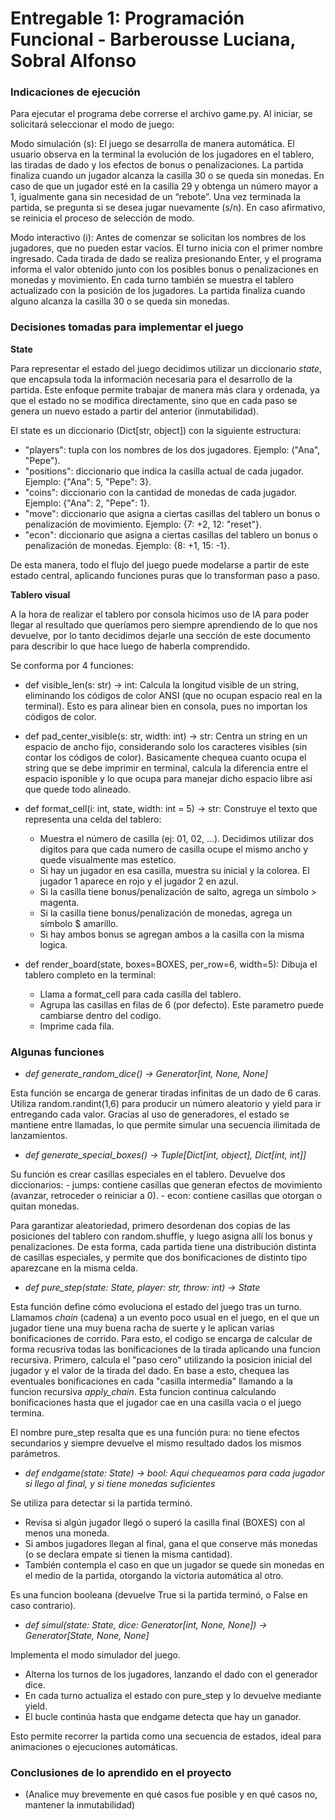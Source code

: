 # Entregable 1: Programación Funcional - Barberousse Luciana, Sobral Alfonso

### Indicaciones de ejecución

Para ejecutar el programa debe correrse el archivo game.py. Al iniciar, se solicitará seleccionar el modo de juego:

Modo simulación (s): El juego se desarrolla de manera automática. El usuario observa en la terminal la evolución de los jugadores en el tablero, las tiradas de dado y los efectos de bonus o penalizaciones. La partida finaliza cuando un jugador alcanza la casilla 30 o se queda sin monedas. En caso de que un jugador esté en la casilla 29 y obtenga un número mayor a 1, igualmente gana sin necesidad de un “rebote”. Una vez terminada la partida, se pregunta si se desea jugar nuevamente (s/n). En caso afirmativo, se reinicia el proceso de selección de modo.

Modo interactivo (i): Antes de comenzar se solicitan los nombres de los jugadores, que no pueden estar vacíos. El turno inicia con el primer nombre ingresado.
Cada tirada de dado se realiza presionando Enter, y el programa informa el valor obtenido junto con los posibles bonus o penalizaciones en monedas y movimiento.
En cada turno también se muestra el tablero actualizado con la posición de los jugadores. La partida finaliza cuando alguno alcanza la casilla 30 o se queda sin monedas.

### Decisiones tomadas para implementar el juego

__State__

Para representar el estado del juego decidimos utilizar un diccionario _state_, que encapsula toda la información necesaria para el desarrollo de la partida. Este enfoque permite trabajar de manera más clara y ordenada, ya que el estado no se modifica directamente, sino que en cada paso se genera un nuevo estado a partir del anterior (inmutabilidad).

El state es un diccionario (Dict[str, object]) con la siguiente estructura:
- "players": tupla con los nombres de los dos jugadores. Ejemplo: ("Ana", "Pepe").
- "positions": diccionario que indica la casilla actual de cada jugador. Ejemplo: {"Ana": 5, "Pepe": 3}.
- "coins": diccionario con la cantidad de monedas de cada jugador. Ejemplo: {"Ana": 2, "Pepe": 1}.
- "move": diccionario que asigna a ciertas casillas del tablero un bonus o penalización de movimiento. Ejemplo: {7: +2, 12: "reset"}.
- "econ": diccionario que asigna a ciertas casillas del tablero un bonus o penalización de monedas. Ejemplo: {8: +1, 15: -1}.

De esta manera, todo el flujo del juego puede modelarse a partir de este estado central, aplicando funciones puras que lo transforman paso a paso.

__Tablero visual__

A la hora de realizar el tablero por consola hicimos uso de IA para poder llegar al resultado que queríamos pero siempre aprendiendo de lo que nos devuelve, por lo tanto decidimos dejarle una sección de este documento para describir lo que hace luego de haberla comprendido.

Se conforma por 4 funciones:
- def visible_len(s: str) -> int: Calcula la longitud visible de un string, eliminando los códigos de color ANSI (que no ocupan espacio real en la terminal). Esto es para alinear bien en consola, pues no importan los códigos de color.
  
- def pad_center_visible(s: str, width: int) -> str: Centra un string en un espacio de ancho fijo, considerando solo los caracteres visibles (sin contar los códigos de color). Basicamente chequea cuanto ocupa el string que se debe imprimir en terminal, calcula la diferencia entre el espacio isponible y lo que ocupa para manejar dicho espacio libre  así que quede todo alineado.
  
- def format_cell(i: int, state, width: int = 5) -> str: Construye el texto que representa una celda del tablero:
  - Muestra el número de casilla (ej: 01, 02, ...). Decidimos utilizar dos digitos para que cada numero de casilla ocupe el mismo ancho y quede visualmente mas estetico.
  - Si hay un jugador en esa casilla, muestra su inicial y la colorea. El jugador 1 aparece en rojo y el jugador 2 en azul.
  - Si la casilla tiene bonus/penalización de salto, agrega un símbolo > magenta.
  - Si la casilla tiene bonus/penalización de monedas, agrega un símbolo $ amarillo.
  - Si hay ambos bonus se agregan ambos a la casilla con la misma logica.

- def render_board(state, boxes=BOXES, per_row=6, width=5): Dibuja el tablero completo en la terminal:
  - Llama a format_cell para cada casilla del tablero.
  - Agrupa las casillas en filas de 6 (por defecto). Este parametro puede cambiarse dentro del codigo. 
  - Imprime cada fila.

### Algunas funciones

- _def generate_random_dice() -> Generator[int, None, None]_

Esta función se encarga de generar tiradas infinitas de un dado de 6 caras. Utiliza random.randint(1,6) para producir un número aleatorio y yield para ir entregando cada valor. Gracias al uso de generadores, el estado se mantiene entre llamadas, lo que permite simular una secuencia ilimitada de lanzamientos.

- _def generate_special_boxes() -> Tuple[Dict[int, object], Dict[int, int]]_

Su función es crear casillas especiales en el tablero. Devuelve dos diccionarios:
    - jumps: contiene casillas que generan efectos de movimiento (avanzar, retroceder o reiniciar a 0).
    - econ: contiene casillas que otorgan o quitan monedas.
  
Para garantizar aleatoriedad, primero desordenan dos copias de las posiciones del tablero con random.shuffle, y luego asigna allí los bonus y penalizaciones. De esta forma, cada partida tiene una distribución distinta de casillas especiales, y permite que dos bonificaciones de distinto tipo aparezcane en la misma celda.

- _def pure_step(state: State, player: str, throw: int) -> State_

Esta función define cómo evoluciona el estado del juego tras un turno. Llamamos _chain_ (cadena) a un evento poco usual en el juego, en el que un jugador tiene una muy buena racha de suerte y le aplican varias bonificaciones de corrido. Para esto, el codigo se encarga de calcular de forma recusriva todas las bonificaciones de la tirada aplicando una funcion recursiva. Primero, calcula el "paso cero" utilizando la posicion inicial del jugador y el valor de la tirada del dado. En base a esto, chequea las eventuales bonificaciones en cada "casilla intermedia" llamando a la funcion recursiva _apply_chain_. Esta funcion continua calculando bonificaciones hasta que el jugador cae en una casilla vacia o el juego termina.

El nombre pure_step resalta que es una función pura: no tiene efectos secundarios y siempre devuelve el mismo resultado dados los mismos parámetros.

- _def endgame(state: State) -> bool:  Aqui chequeamos para cada jugador si llego al final, y si tiene monedas suficientes_

Se utiliza para detectar si la partida terminó. 
- Revisa si algún jugador llegó o superó la casilla final (BOXES) con al menos una moneda.
- Si ambos jugadores llegan al final, gana el que conserve más monedas (o se declara empate si tienen la misma cantidad).
- También contempla el caso en que un jugador se quede sin monedas en el medio de la partida, otorgando la victoria automática al otro.

Es una funcion booleana (devuelve True si la partida terminó, o False en caso contrario).

- _def simul(state: State, dice: Generator[int, None, None]) -> Generator[State, None, None]_

Implementa el modo simulador del juego.

- Alterna los turnos de los jugadores, lanzando el dado con el generador dice.
- En cada turno actualiza el estado con pure_step y lo devuelve mediante yield.
- El bucle continúa hasta que endgame detecta que hay un ganador.

Esto permite recorrer la partida como una secuencia de estados, ideal para animaciones o ejecuciones automáticas.

### Conclusiones de lo aprendido en el proyecto 
- (Analice muy brevemente en qué casos fue posible y en qué casos no, mantener la inmutabilidad)

